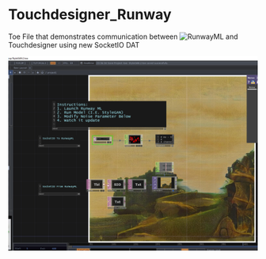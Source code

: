 # Touchdesigner_Runway
Toe File that demonstrates communication between ![RunwayML](https://runwayml.com/) and Touchdesigner using new SocketIO DAT

![Screenshot](screenshot.png)
